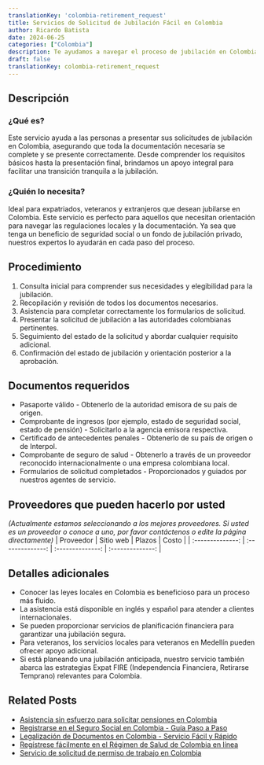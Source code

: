 ```yaml
---
translationKey: 'colombia-retirement_request'
title: Servicios de Solicitud de Jubilación Fácil en Colombia
author: Ricardo Batista
date: 2024-06-25
categories: ["Colombia"]
description: Te ayudamos a navegar el proceso de jubilación en Colombia fácilmente. Ofrecemos una aplicación sin complicaciones y orientación experta.
draft: false
translationKey: colombia-retirement_request
---
```


## Descripción
### ¿Qué es?
Este servicio ayuda a las personas a presentar sus solicitudes de jubilación en Colombia, asegurando que toda la documentación necesaria se complete y se presente correctamente. Desde comprender los requisitos básicos hasta la presentación final, brindamos un apoyo integral para facilitar una transición tranquila a la jubilación.

### ¿Quién lo necesita?
Ideal para expatriados, veteranos y extranjeros que desean jubilarse en Colombia. Este servicio es perfecto para aquellos que necesitan orientación para navegar las regulaciones locales y la documentación. Ya sea que tenga un beneficio de seguridad social o un fondo de jubilación privado, nuestros expertos lo ayudarán en cada paso del proceso.

## Procedimiento

1. Consulta inicial para comprender sus necesidades y elegibilidad para la jubilación.
2. Recopilación y revisión de todos los documentos necesarios.
3. Asistencia para completar correctamente los formularios de solicitud.
4. Presentar la solicitud de jubilación a las autoridades colombianas pertinentes.
5. Seguimiento del estado de la solicitud y abordar cualquier requisito adicional.
6. Confirmación del estado de jubilación y orientación posterior a la aprobación.

## Documentos requeridos

- Pasaporte válido - Obtenerlo de la autoridad emisora de su país de origen.
- Comprobante de ingresos (por ejemplo, estado de seguridad social, estado de pensión) - Solicitarlo a la agencia emisora respectiva.
- Certificado de antecedentes penales - Obtenerlo de su país de origen o de Interpol.
- Comprobante de seguro de salud - Obtenerlo a través de un proveedor reconocido internacionalmente o una empresa colombiana local.
- Formularios de solicitud completados - Proporcionados y guiados por nuestros agentes de servicio.

## Proveedores que pueden hacerlo por usted
_(Actualmente estamos seleccionando a los mejores proveedores. Si usted es un proveedor o conoce a uno, por favor contáctenos o edite la página directamente)_
| Proveedor         |      Sitio web     |      Plazos      |      Costo      |
| :--------------: | :--------------: | :--------------: | :--------------: |

## Detalles adicionales

- Conocer las leyes locales en Colombia es beneficioso para un proceso más fluido.
- La asistencia está disponible en inglés y español para atender a clientes internacionales.
- Se pueden proporcionar servicios de planificación financiera para garantizar una jubilación segura.
- Para veteranos, los servicios locales para veteranos en Medellín pueden ofrecer apoyo adicional.
- Si está planeando una jubilación anticipada, nuestro servicio también abarca las estrategias Expat FIRE (Independencia Financiera, Retirarse Temprano) relevantes para Colombia.


## Related Posts

- [Asistencia sin esfuerzo para solicitar pensiones en Colombia](https://tramitit.com/es/guides/colombia/solicitud_de_pensi%C3%B3n/)
- [Registrarse en el Seguro Social en Colombia - Guía Paso a Paso](https://tramitit.com/es/guides/colombia/inscripci%C3%B3n_al_sistema_de_seguridad_social/)
- [Legalización de Documentos en Colombia - Servicio Fácil y Rápido](https://tramitit.com/es/guides/colombia/certificado_de_legalizaci%C3%B3n_de_documentos/)
- [Regístrese fácilmente en el Régimen de Salud de Colombia en línea](https://tramitit.com/es/guides/colombia/inscripci%C3%B3n_en_el_r%C3%A9gimen_de_salud/)
- [Servicio de solicitud de permiso de trabajo en Colombia](https://tramitit.com/es/guides/colombia/solicitud_de_permiso_de_trabajo/)
